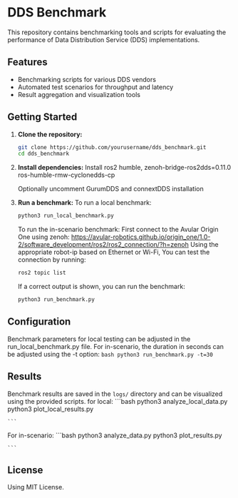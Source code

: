 # DDS Benchmark

This repository contains benchmarking tools and scripts for evaluating the performance of Data Distribution Service (DDS) implementations.

## Features

- Benchmarking scripts for various DDS vendors
- Automated test scenarios for throughput and latency
- Result aggregation and visualization tools

## Getting Started

1. **Clone the repository:**
    ```bash
    git clone https://github.com/yourusername/dds_benchmark.git
    cd dds_benchmark
    ```

2. **Install dependencies:**
    Install ros2 humble,
    zenoh-bridge-ros2dds=0.11.0
    ros-humble-rmw-cyclonedds-cp

    Optionally uncomment GurumDDS and connextDDS installation

3. **Run a benchmark:**
    To run a local benchmark:
    ```bash
    python3 run_local_benchmark.py
    ```
    To run the in-scenario benchmark:
    First connect to the Avular Origin One using zenoh:
    https://avular-robotics.github.io/origin_one/1.0-2/software_development/ros2/ros2_connection/?h=zenoh
    Using the appropriate robot-ip based on Ethernet or Wi-Fi,
    You can test the connection by running:
    ```bash
    ros2 topic list
    ```
    If a correct output is shown, you can run the benchmark:
    ```bash
    python3 run_benchmark.py
    ```

## Configuration

Benchmark parameters for local testing can be adjusted in the run_local_benchmark.py file.
For in-scenario, the duration in seconds can be adjusted using the -t option:
    ```bash
    python3 run_benchmark.py -t=30
    ```


## Results

Benchmark results are saved in the `logs/` directory and can be visualized using the provided scripts.
for local:
    ```bash
    python3 analyze_local_data.py
    python3 plot_local_results.py

    ```
For in-scenario:
    ```bash
    python3 analyze_data.py
    python3 plot_results.py

    ```


## License

Using MIT License.